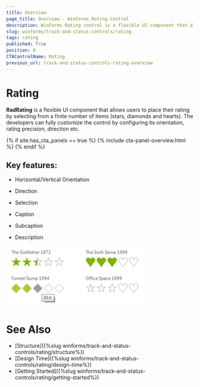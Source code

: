 ```yaml
---
title: Overview
page_title: Overview - WinForms Rating Control
description: WinForms Rating control is a flexible UI component that allows users to place their rating by selecting from a finite number of items (stars, diamonds and hearts).
slug: winforms/track-and-status-controls/rating
tags: rating
published: True
position: 0
CTAControlName: Rating
previous_url: track-and-status-controls-rating-overview
---
```


# Rating

__RadRating__ is a flexible UI component that allows users to place their rating by selecting from a finite number of items (stars, diamonds and hearts). The developers can fully customize the control by configuring its orientation, rating precision, direction etc.

{% if site.has_cta_panels == true %}
{% include cta-panel-overview.html %}
{% endif %}

## Key features:

* Horizontal/Vertical Orientation

* Direction

* Selection

* Caption

* Subcaption 

* Description


![rating-overview 001](images/rating-overview001.png)

# See Also

* [Structure]({%slug winforms/track-and-status-controls/rating/structure%})	
* [Design Time]({%slug winforms/track-and-status-controls/rating/design-time%})	
* [Getting Started]({%slug winforms/track-and-status-controls/rating/getting-started%})